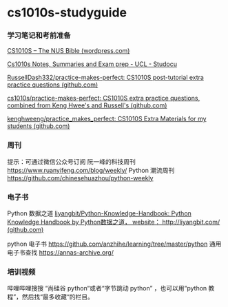 # cs1010s-studyguide

### 学习笔记和考前准备

[CS1010S – The NUS Bible (wordpress.com)](https://thenusbible.wordpress.com/cs1010s/)

[Cs1010s Notes, Summaries and Exam prep - UCL - Studocu](https://www.studocu.com/in/search/cs1010s)

[RussellDash332/practice-makes-perfect: CS1010S post-tutorial extra practice questions (github.com)](https://github.com/RussellDash332/practice-makes-perfect)

[cs1010s/practice-makes-perfect: CS1010S extra practice questions, combined from Keng Hwee's and Russell's (github.com)](https://github.com/cs1010s/practice-makes-perfect)

[kenghweeng/practice_makes_perfect: CS1010S Extra Materials for my students (github.com)](https://github.com/kenghweeng/practice_makes_perfect)



### 周刊

提示：可通过微信公众号订阅
 阮一峰的科技周刊  https://www.ruanyifeng.com/blog/weekly/
 Python 潮流周刊  https://github.com/chinesehuazhou/python-weekly

### 电子书

Python 数据之道 [liyangbit/Python-Knowledge-Handbook: Python Knowledge Handbook by Python数据之道， website： http://liyangbit.com/ (github.com)](https://github.com/liyangbit/Python-Knowledge-Handbook)

python 电子书 https://github.com/anzhihe/learning/tree/master/python
通用电子书查找 https://annas-archive.org/

### 培训视频
哔哩哔哩搜搜 “尚硅谷 python“或者“字节跳动 python” ，也可以用“python 教程”，然后找“最多收藏“的栏目。





